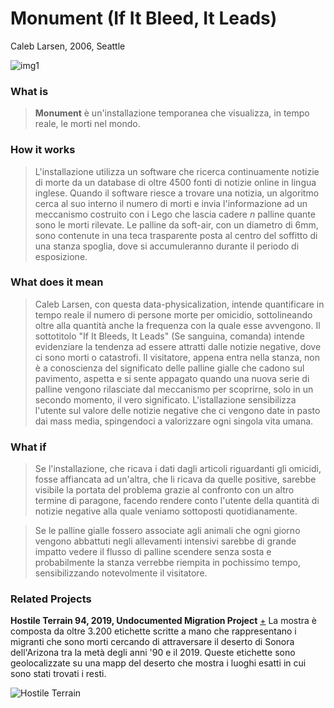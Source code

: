 # Monument (If It Bleed, It Leads)
Caleb Larsen, 2006, Seattle

![img1](https://github.com/RobertoAlesi/archive/blob/main/RobertoAlesi/Close_Reading/imgs/Monument.png)

### What is
>**Monument** è un'installazione temporanea che visualizza, in tempo reale, le morti nel mondo.

### How it works
>L'installazione utilizza un software che ricerca continuamente notizie di morte da un database di oltre 4500 fonti di notizie online in lingua inglese. Quando il software riesce a trovare una notizia, un algoritmo cerca al suo interno il numero di morti e invia l'informazione ad un meccanismo costruito con i Lego che lascia cadere *n* palline quante sono le morti rilevate. Le palline da soft-air, con un diametro di 6mm, sono contenute in una teca trasparente posta al centro del soffitto di una stanza spoglia, dove si accumuleranno durante il periodo di esposizione.

### What does it mean
>Caleb Larsen, con questa data-physicalization, intende quantificare in tempo reale il numero di persone morte per omicidio, sottolineando oltre alla quantità anche la frequenza con la quale esse avvengono.
Il sottotitolo "If It Bleeds, It Leads" (Se sanguina, comanda) intende evidenziare la tendenza ad essere attratti dalle notizie negative, dove ci sono morti o catastrofi. Il visitatore, appena entra nella stanza, non è a conoscienza del significato delle palline gialle che cadono sul pavimento, aspetta e si sente appagato quando una nuova serie di palline vengono rilasciate dal meccanismo per scoprirne, solo in un secondo momento, il vero significato. L'istallazione sensibilizza l'utente sul valore delle notizie negative che ci vengono date in pasto dai mass media, spingendoci a valorizzare ogni singola vita umana.

### What if
>Se l'installazione, che ricava i dati dagli articoli riguardanti gli omicidi, fosse affiancata ad un'altra, che li ricava da quelle positive, sarebbe visibile la portata del problema grazie al confronto con un altro termine di paragone, facendo rendere conto l'utente della quantità di notizie negative alla quale veniamo sottoposti quotidianamente.

>Se le palline gialle fossero associate agli animali che ogni giorno vengono abbattuti negli allevamenti intensivi sarebbe di grande impatto vedere il flusso di palline scendere senza sosta e probabilmente la stanza verrebbe riempita in pochissimo tempo, sensibilizzando notevolmente il visitatore.

### Related Projects
**Hostile Terrain 94, 2019, Undocumented Migration Project** [+](https://www.undocumentedmigrationproject.org/hostileterrain94)
La mostra è composta da oltre 3.200 etichette scritte a mano che rappresentano i migranti che sono morti cercando di attraversare il deserto di Sonora dell'Arizona tra la metà degli anni '90 e il 2019. Queste etichette sono geolocalizzate su una mapp del deserto che mostra i luoghi esatti in cui sono stati trovati i resti.

![Hostile Terrain](https://user-images.githubusercontent.com/76455356/119792686-2e0fd380-bed6-11eb-8b94-33ada369ea18.png)
